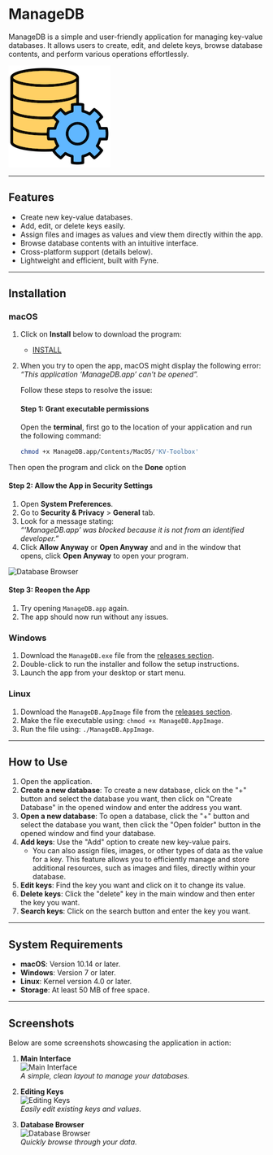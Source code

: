 # ManageDB

ManageDB is a simple and user-friendly application for managing key-value databases. It allows users to create, edit, and delete keys, browse database contents, and perform various operations effortlessly.

![ManageDB Logo](cmd/KV-Toolbox/icon-redme.png)

---

## Features

- Create new key-value databases.  
- Add, edit, or delete keys easily.  
- Assign files and images as values and view them directly within the app.  
- Browse database contents with an intuitive interface.  
- Cross-platform support (details below).  
- Lightweight and efficient, built with Fyne.  

---

## Installation

### macOS
1. Click on **Install** below to download the program:
   - [INSTALL](https://github.com/Mohsen20031203/KV-Toolbox/releases/download/v1.0.0/ManageDB.app.zip)

2. When you try to open the app, macOS might display the following error:  
   _“This application ‘ManageDB.app’ can't be opened”._

   Follow these steps to resolve the issue:

    #### Step 1: Grant executable permissions
   Open the **terminal**, first go to the location of your application and run the following command:

   ```bash
   chmod +x ManageDB.app/Contents/MacOS/'KV-Toolbox'
Then open the program and click on the **Done** option
#### Step 2: Allow the App in Security Settings

1. Open **System Preferences**.
2. Go to **Security & Privacy** > **General** tab.
3. Look for a message stating:  
   _“‘ManageDB.app’ was blocked because it is not from an identified developer.”_
4. Click **Allow Anyway** or **Open Anyway** and and in the window that opens, click **Open Anyway** to open your program.

![Database Browser](cmd/OpenAnyway-mac.png)
#### Step 3: Reopen the App

1. Try opening `ManageDB.app` again.
2. The app should now run without any issues.



### Windows
1. Download the `ManageDB.exe` file from the [releases section](#).
2. Double-click to run the installer and follow the setup instructions.
3. Launch the app from your desktop or start menu.

### Linux
1. Download the `ManageDB.AppImage` file from the [releases section](#).
2. Make the file executable using: `chmod +x ManageDB.AppImage`.
3. Run the file using: `./ManageDB.AppImage`.

---

## How to Use

1. Open the application.
2. **Create a new database**: To create a new database, click on the "+" button and select the database you want, then click on "Create Database" in the opened window and enter the address you want.
2. **Open a new database**: To open a database, click the "+" button and select the database you want, then click the "Open folder" button in the opened window and find your database.
3. **Add keys**: Use the "Add" option to create new key-value pairs.
    - You can also assign files, images, or other types of data as the value for a key. This feature allows you to efficiently manage and store additional resources, such as images and files, directly within your database.
4. **Edit keys**: Find the key you want and click on it to change its value.
5. **Delete keys**: Click the "delete" key in the main window and then enter the key you want.
6. **Search keys**: Click on the search button and enter the key you want.

---

## System Requirements

- **macOS**: Version 10.14 or later.
- **Windows**: Version 7 or later.
- **Linux**: Kernel version 4.0 or later.
- **Storage**: At least 50 MB of free space.

---

## Screenshots

Below are some screenshots showcasing the application in action:

1. **Main Interface**  
   ![Main Interface](./screenshots/main_interface.png)  
   _A simple, clean layout to manage your databases._

2. **Editing Keys**  
   ![Editing Keys](./screenshots/edit_keys.png)  
   _Easily edit existing keys and values._

3. **Database Browser**  
   ![Database Browser](./screenshots/database_browser.png)  
   _Quickly browse through your data._
